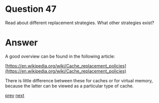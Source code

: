 
# Question 47


Read about different replacement strategies. What other strategies exist?


# Answer



A good overview can be found in the following article:

[https://en.wikipedia.org/wiki/Cache_replacement_policies](https://en.wikipedia.org/wiki/Cache_replacement_policies)

There is little difference between these for caches or for virtual memory,
because the latter can be viewed as a particular type of cache.
 

[prev](46.md) [next](48.md)

